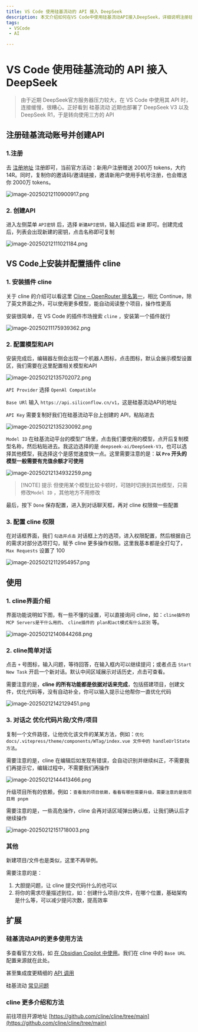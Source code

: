 ```yaml
---
title: VS Code 使用硅基流动的 API 接入 DeepSeek
description: 本文介绍如何在VS Code中使用硅基流动API接入DeepSeek，详细说明注册硅基流动账号、创建API密钥及配置VS Code插件cline，并展示如何使用cline优化代码片段、项目依赖及新建项目等功能
tags: 
 - VSCode
 - AI

---
```


# VS Code 使用硅基流动的 API 接入 DeepSeek

> 由于近期 DeepSeek官方服务器压力较大，在 VS Code 中使用其 API 时，连接缓慢，很糟心。正好看到 硅基流动 近期也部署了 DeepSeek V3 以及 DeepSeek R1，于是转向使用三方的 API

## 注册硅基流动账号并创建API 

### 1.注册

去 [注册地址](https://cloud.siliconflow.cn/i/38Vhbw8N) 注册即可，当前官方活动：新用户注册赠送 2000万 tokens，大约14R。同时，复制你的邀请码/邀请链接，邀请新用户使用手机号注册，也会赠送你 2000万 tokens。

![image-20250212110900917.png](https://www.helloimg.com/i/2025/02/12/67ac5a16e2232.png)

### 2. 创建API

进入左侧菜单 `API密钥` 后，选择 `新建API密钥`，输入描述后 `新建` 即可。创建完成后，列表会出现新建的密钥，点击名称即可复制

![image-20250212111021184.png](https://www.helloimg.com/i/2025/02/12/67ac5a15ae49c.png)

## VS Code上安装并配置插件 cline

### 1. 安装插件 cline

关于 cline 的介绍可以看这里 [Cline – OpenRouter 排名第一](https://github.com/cline/cline/blob/main/locales/zh-cn/README.md)，相比 Continue，除了英文界面之外，可以使用更多模型，能自动阅读整个项目，操作性更高

安装很简单，在 VS Code 的插件市场搜索 `cline` ，安装第一个插件就行

![image-20250211175939362.png](https://www.helloimg.com/i/2025/02/12/67ac5a14550e7.png)

### 2. 配置模型和API

安装完成后，编辑器左侧会出现一个机器人图标，点击图标，默认会展示模型设置区，我们需要在这里配置相关模型和API

![image-20250212135702072.png](https://www.helloimg.com/i/2025/02/12/67ac5a0e4a0b9.png)

`API Provider` 选择 `OpenAl Compatible`

`Base URl` 输入 `https://api.siliconflow.cn/v1`，这是硅基流动API的地址

`API Key` 需要复制好我们在硅基流动平台上创建的 API，粘贴进去

![image-20250212135230092.png](https://www.helloimg.com/i/2025/02/12/67ac5a112ea52.png)

`Model ID` 在硅基流动平台的模型广场里，点击我们要使用的模型，点开后复制模型名称，然后粘贴进去。我这边选择的是 `deepseek-ai/DeepSeek-V3`，也可以选择其他模型，我选择这个是感觉速度快一点。这里需要注意的是：**以 `Pro` 开头的模型一般需要有充值余额才可使用**

![image-20250212134932259.png](https://www.helloimg.com/i/2025/02/12/67ac5a1258af6.png)

> [!NOTE] 提示
> 但使用某个模型比较卡顿时，可随时切换到其他模型，只需修改`Model ID` ，其他地方不用修改



最后，按下 `Done` 保存配置，进入到对话聊天框，再对 cline 权限做一些配置

### 3. 配置 cline 权限

在对话框界面，我们 `勾选并点击` 对话框上方的选项，进入权限配置，然后根据自己的需求对部分选项打勾，赋予 cline 更多操作权限。这里我基本都是全打勾了，`Max Requests` 设置了 100

![image-20250212112954957.png](https://www.helloimg.com/i/2025/02/12/67ac5a13e0303.png)

## 使用

### 1. cline界面介绍

界面功能说明如下图，有一些不懂的设置，可以直接询问 cline，如：`cline插件的MCP Servers是干什么用的`、 `cline插件的 plan和act模式有什么区别` 等。

![image-20250212140844268.png](https://www.helloimg.com/i/2025/02/12/67ac5a106836d.png)

### 2. cline简单对话

点击 `+` 号图标，输入问题，等待回答，在输入框内可以继续提问；或者点击 `Start New Task` 开启一个新对话。默认中间区域展示对话历史，点击可查看。

需要注意的是，**cline 的所有功能都是依据对话来完成**，包括搭建项目，创建文件，优化代码等，没有自动补全，你可以输入提示让他帮你一直优化代码

![image-20250212142129451.png](https://www.helloimg.com/i/2025/02/12/67ac5a114f6f5.png)

### 3. 对话之 优化代码片段/文件/项目

复制一个文件路径，让他优化该文件的某某方法，例如：`优化 docs/.vitepress/theme/components/WTag/index.vue 文件中的 handleUrlState 方法`。

需要注意的是，cline 在编辑后如发现有错误，会自动识别并继续纠正，不需要我们再提示它，编辑过程中，不需要我们再操作

![image-20250212144413466.png](https://www.helloimg.com/i/2025/02/12/67ac5a11dbc0c.png)

升级项目所有的依赖，例如：`查看我的项目依赖，看看有哪些需要升级，需要注意的是我项目用 pnpm`

需要注意的是，一些高危操作，cline 会再对话区域弹出确认框，让我们确认后才继续操作

![image-20250212151718003.png](https://www.helloimg.com/i/2025/02/12/67ac5a1117689.png)

### 其他

新建项目/文件也是类似，这里不再举例。

需要注意的是：

1. 大胆提问题，让 cline 提交代码什么的也可以
2. 将你的需求尽量描述到位，如：创建什么项目/文件，在哪个位置，基础架构是什么等，可以减少提问次数，提高效率

## 扩展

### 硅基流动API的更多使用方法

多查看官方文档，如 [在 Obsidian Copilot 中使用](https://docs.siliconflow.cn/cn/usercases/use-siliconcloud-in-obsidian)。我们在 cline 中的 `Base URL` 配置来源就在此处。

甚至集成度更精细的  [API 调用](https://docs.siliconflow.cn/cn/api-reference/chat-completions/chat-completions)

硅基流动 [常见问题](https://docs.siliconflow.cn/cn/faqs/stream-mode)

### cline 更多介绍和方法

前往项目开源地址 [https://github.com/cline/cline/tree/main](https://github.com/cline/cline/tree/main)



